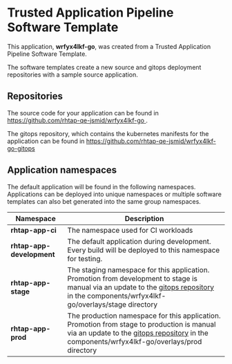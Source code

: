 # Trusted Application Pipeline Software Template

This application, **wrfyx4lkf-go**, was created from a Trusted Application Pipeline Software Template.

The software templates create a new source and gitops deployment repositories with a sample source application. 

## Repositories

The source code for your application can be found in [https://github.com/rhtap-qe-jsmid/wrfyx4lkf-go ](https://github.com/rhtap-qe-jsmid/wrfyx4lkf-go ).
 
The gitops repository, which contains the kubernetes manifests for the application can be found in 
[https://github.com/rhtap-qe-jsmid/wrfyx4lkf-go-gitops ](https://github.com/rhtap-qe-jsmid/wrfyx4lkf-go-gitops ) 

## Application namespaces 

The default application will be found in the following namespaces. Applications can be deployed into unique namespaces or multiple software templates can also bet generated into the same group namespaces.  

|  Namespace   |  Description   |  
| -------- | -------- |
| **rhtap-app-ci** | The namespace used for CI workloads |
| **rhtap-app-development** | The default application during development. Every build will be deployed to this namespace for testing. |
| **rhtap-app-stage** | The staging namespace for this application. Promotion from development to stage is manual via an update to the [gitops repository](https://github.com/rhtap-qe-jsmid/wrfyx4lkf-go-gitops ) in the components/wrfyx4lkf-go/overlays/stage directory |
| **rhtap-app-prod** | The production namespace for this application. Promotion from stage to production is manual via an update to the [gitops repository](https://github.com/rhtap-qe-jsmid/wrfyx4lkf-go-gitops ) in the components/wrfyx4lkf-go/overlays/prod directory |